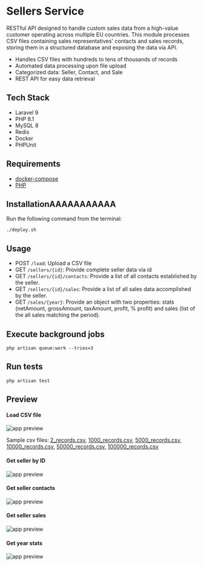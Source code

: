 # Sellers Service
RESTful API designed to handle custom sales data from a high-value customer operating across multiple EU countries. This module processes CSV files containing sales representatives' contacts and sales records, storing them in a structured database and exposing the data via API.

- Handles CSV files with hundreds to tens of thousands of records 
- Automated data processing upon file upload
- Categorized data: Seller, Contact, and Sale
- REST API for easy data retrieval

## Tech Stack
- Laravel 9
- PHP 8.1
- MySQL 8
- Redis
- Docker
- PHPUnit

## Requirements
- [docker-compose](https://docs.docker.com/compose/install/)
- [PHP](https://www.php.net/manual/en/install.php)

## InstallationAAAAAAAAAAA
Run the following command from the terminal:
```
./deploy.sh
```

## Usage
- POST `/load`: Upload a CSV file
- GET `/sellers/{id}`: Provide complete seller data via id
- GET `/sellers/{id}/contacts`: Provide a list of all contacts established by the seller.
- GET `/sellers/{id}/sales`: Provide a list of all sales data accomplished by the seller.
- GET `/sales/{year}`: Provide an object with two properties: stats (netAmount, grossAmount, taxAmount, profit, % profit) and sales (list of the all sales matching the period).

## Execute background jobs
```
php artisan queue:work --tries=3
```

## Run tests
```
php artisan test
```

## Preview

#### Load CSV file
![app preview](https://raw.githubusercontent.com/freelancerwebro/sellers-service/main/resources/images/load.png)

Sample csv files: [2_records.csv](https://raw.githubusercontent.com/freelancerwebro/sellers-service/main/resources/csv/myFile_2_records.csv), [1000_records.csv](https://raw.githubusercontent.com/freelancerwebro/sellers-service/main/resources/csv/myFile_1000_records.csv), [5000_records.csv](https://raw.githubusercontent.com/freelancerwebro/sellers-service/main/resources/csv/myFile_5000_records.csv), [10000_records.csv](https://raw.githubusercontent.com/freelancerwebro/sellers-service/main/resources/csv/myFile_10000_records.csv), [50000_records.csv](https://raw.githubusercontent.com/freelancerwebro/sellers-service/main/resources/csv/myFile_50000_records.csv), [100000_records.csv](https://raw.githubusercontent.com/freelancerwebro/sellers-service/main/resources/csv/myFile_100000_records.csv)

#### Get seller by ID
![app preview](https://raw.githubusercontent.com/freelancerwebro/sellers-service/main/resources/images/seller.png)

#### Get seller contacts
![app preview](https://raw.githubusercontent.com/freelancerwebro/sellers-service/main/resources/images/contacts.png)

#### Get seller sales
![app preview](https://raw.githubusercontent.com/freelancerwebro/sellers-service/main/resources/images/sales.png)

#### Get year stats
![app preview](https://raw.githubusercontent.com/freelancerwebro/sellers-service/main/resources/images/stats.png)